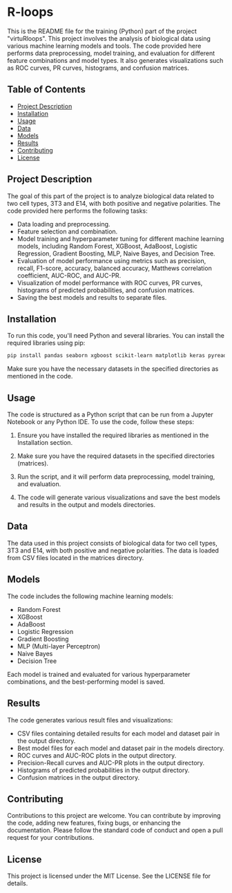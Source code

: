 # R-loops

This is the README file for the training (Python) part of the project "virtuRloops". This project involves the analysis of biological data using various machine learning models and tools. The code provided here performs data preprocessing, model training, and evaluation for different feature combinations and model types. It also generates visualizations such as ROC curves, PR curves, histograms, and confusion matrices.

## Table of Contents

- [Project Description](#project-description)
- [Installation](#installation)
- [Usage](#usage)
- [Data](#data)
- [Models](#models)
- [Results](#results)
- [Contributing](#contributing)
- [License](#license)

## Project Description

The goal of this part of the project is to analyze biological data related to two cell types, 3T3 and E14, with both positive and negative polarities. The code provided here performs the following tasks:

- Data loading and preprocessing.
- Feature selection and combination.
- Model training and hyperparameter tuning for different machine learning models, including Random Forest, XGBoost, AdaBoost, Logistic Regression, Gradient Boosting, MLP, Naive Bayes, and Decision Tree.
- Evaluation of model performance using metrics such as precision, recall, F1-score, accuracy, balanced accuracy, Matthews correlation coefficient, AUC-ROC, and AUC-PR.
- Visualization of model performance with ROC curves, PR curves, histograms of predicted probabilities, and confusion matrices.
- Saving the best models and results to separate files.

## Installation

To run this code, you'll need Python and several libraries. You can install the required libraries using pip:

```bash
pip install pandas seaborn xgboost scikit-learn matplotlib keras pyreadr joblib
```

Make sure you have the necessary datasets in the specified directories as mentioned in the code.

## Usage
The code is structured as a Python script that can be run from a Jupyter Notebook or any Python IDE. To use the code, follow these steps:

1. Ensure you have installed the required libraries as mentioned in the Installation section.

2. Make sure you have the required datasets in the specified directories (matrices).

3. Run the script, and it will perform data preprocessing, model training, and evaluation.

4. The code will generate various visualizations and save the best models and results in the output and models directories.

## Data
The data used in this project consists of biological data for two cell types, 3T3 and E14, with both positive and negative polarities. The data is loaded from CSV files located in the matrices directory.

## Models
The code includes the following machine learning models:

- Random Forest
- XGBoost
- AdaBoost
- Logistic Regression
- Gradient Boosting
- MLP (Multi-layer Perceptron)
- Naive Bayes
- Decision Tree

Each model is trained and evaluated for various hyperparameter combinations, and the best-performing model is saved.

## Results
The code generates various result files and visualizations:

- CSV files containing detailed results for each model and dataset pair in the output directory.
- Best model files for each model and dataset pair in the models directory.
- ROC curves and AUC-ROC plots in the output directory.
- Precision-Recall curves and AUC-PR plots in the output directory.
- Histograms of predicted probabilities in the output directory.
- Confusion matrices in the output directory.

## Contributing
Contributions to this project are welcome. You can contribute by improving the code, adding new features, fixing bugs, or enhancing the documentation. Please follow the standard code of conduct and open a pull request for your contributions.

## License
This project is licensed under the MIT License. See the LICENSE file for details.